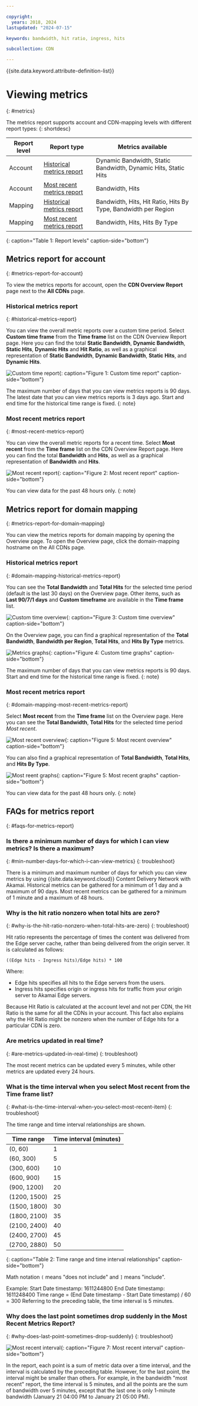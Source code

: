 ```yaml
---

copyright:
  years: 2018, 2024
lastupdated: "2024-07-15"

keywords: bandwidth, hit ratio, ingress, hits

subcollection: CDN

---
```


{{site.data.keyword.attribute-definition-list}}

# Viewing metrics
{: #metrics}

The metrics report supports account and CDN-mapping levels with different report types:
{: shortdesc}

|Report level| Report type                | Metrics available|
|------------|----------------------------|------------------|
| Account | [Historical metrics report](#historical-metrics-report)  | Dynamic Bandwidth, Static Bandwidth, Dynamic Hits, Static Hits|
| Account | [Most recent metrics report](#most-recent-metrics-report) | Bandwidth, Hits|
| Mapping | [Historical metrics report](/docs/CDN?topic=CDN-metrics#domain-mapping-historical-metrics-report)  | Bandwidth, Hits, Hit Ratio, Hits By Type, Bandwidth per Region|
| Mapping | [Most recent metrics report](/docs/CDN?topic=CDN-metrics#domain-mapping-most-recent-metrics-report) | Bandwidth, Hits, Hits By Type|
{: caption="Table 1: Report levels" caption-side="bottom"}

## Metrics report for account
{: #metrics-report-for-account}

To view the metrics reports for account, open the **CDN Overview Report** page next to the **All CDNs** page.

### Historical metrics report
{: #historical-metrics-report}

You can view the overall metric reports over a custom time period. Select **Custom time frame** from the **Time frame** list on the CDN Overview Report page. Here you can find the total **Static Bandwidth**, **Dynamic Bandwidth**, **Static Hits**, **Dynamic Hits** and **Hit Ratio**, as well as a graphical representation of **Static Bandwidth**, **Dynamic Bandwidth**, **Static Hits**, and **Dynamic Hits**.

![Custom time report](images/metrics-custom-time-report.png){: caption="Figure 1: Custom time report" caption-side="bottom"}

The maximum number of days that you can view metrics reports is 90 days. The latest date that you can view metrics reports is 3 days ago. Start and end time for the historical time range is fixed.
{: note}

### Most recent metrics report
{: #most-recent-metrics-report}

You can view the overall metric reports for a recent time. Select **Most recent** from the **Time frame** list on the CDN Overview Report page. Here you can find the total **Bandwidth** and **Hits**, as well as a graphical representation of **Bandwidth** and **Hits**.

![Most recent report](images/metrics-most-recent-report.png){: caption="Figure 2: Most recent report" caption-side="bottom"}

You can view data for the past 48 hours only.
{: note}

## Metrics report for domain mapping
{: #metrics-report-for-domain-mapping}

You can view the metrics reports for domain mapping by opening the Overview page. To open the Overview page, click the domain-mapping hostname on the All CDNs page.

### Historical metrics report
{: #domain-mapping-historical-metrics-report}

You can see the **Total Bandwidth** and **Total Hits** for the selected time period (default is the last 30 days) on the Overview page. Other items, such as **Last 90/7/1 days** and **Custom timeframe** are available in the **Time frame** list.

![Custom time overview](images/metrics-custom-time-overview.png){: caption="Figure 3: Custom time overview" caption-side="bottom"}

On the Overview page, you can find a graphical representation of the **Total Bandwidth**, **Bandwidth per Region**, **Total Hits**, and **Hits By Type** metrics.

![Metrics graphs](images/metrics-custom-time-graphs.png){: caption="Figure 4: Custom time graphs" caption-side="bottom"}

The maximum number of days that you can view metrics reports is 90 days. Start and end time for the historical time range is fixed.
{: note}

### Most recent metrics report
{: #domain-mapping-most-recent-metrics-report}

Select **Most recent** from the **Time frame** list on the Overview page. Here you can see the **Total Bandwidth**, **Total Hits** for the selected time period *Most recent*.

![Most recent overview](images/metrics-most-recent-overview.png){: caption="Figure 5: Most recent overview" caption-side="bottom"}

You can also find a graphical representation of **Total Bandwidth**, **Total Hits**, and **Hits By Type**.

![Most reent graphs](images/metrics-most-recent-graphs.png){: caption="Figure 5: Most recent graphs" caption-side="bottom"}

You can view data for the past 48 hours only.
{: note}

## FAQs for metrics report
{: #faqs-for-metrics-report}

### Is there a minimum number of days for which I can view metrics? Is there a maximum?
{: #min-number-days-for-which-i-can-view-metrics}
{: troubleshoot}

There is a minimum and maximum number of days for which you can view metrics by using {{site.data.keyword.cloud}} Content Delivery Network with Akamai. Historical metrics can be gathered for a minimum of 1 day and a maximum of 90 days. Most recent metrics can be gathered for a minimum of 1 minute and a maximum of 48 hours.

### Why is the hit ratio nonzero when total hits are zero?
{: #why-is-the-hit-ratio-nonzero-when-total-hits-are-zero}
{: troubleshoot}

Hit ratio represents the percentage of times the content was delivered from the Edge server cache, rather than being delivered from the origin server. It is calculated as follows:

`((Edge hits - Ingress hits)/Edge hits) * 100`

Where:

* Edge hits specifies all hits to the Edge servers from the users.
* Ingress hits specifies origin or ingress hits for traffic from your origin server to Akamai Edge servers.

Because Hit Ratio is calculated at the account level and not per CDN, the Hit Ratio is the same for all the CDNs in your account. This fact also explains why the Hit Ratio might be nonzero when the number of Edge hits for a particular CDN is zero.

### Are metrics updated in real time?
{: #are-metrics-updated-in-real-time}
{: troubleshoot}

The most recent metrics can be updated every 5 minutes, while other metrics are updated every 24 hours.

### What is the time interval when you select **Most recent** from the **Time frame** list?
{: #what-is-the-time-interval-when-you-select-most-recent-item}
{: troubleshoot}

The time range and time interval relationships are shown.

|Time range| Time interval (minutes)   |
|-----------------|--------------------|
|(0, 60)          | 1  |
|(60, 300)        | 5  |
|(300, 600)       | 10 |
|(600, 900)       | 15 |
|(900, 1200)      | 20 |
|(1200, 1500)     | 25 |
|(1500, 1800)     | 30 |
|(1800, 2100)     | 35 |
|(2100, 2400)     | 40 |
|(2400, 2700)     | 45 |
|(2700, 2880)     | 50 |
{: caption="Table 2: Time range and time interval relationships" caption-side="bottom"}

Math notation `(` means "does not include" and `]` means "include".

Example:
Start Date timestamp: 1611244800
End Date timestamp: 1611248400
Time range = (End Date timestamp - Start Date timestamp) / 60 = 300
Referring to the preceding table, the time interval is 5 minutes.

### Why does the last point sometimes drop suddenly in the Most Recent Metrics Report?
{: #why-does-last-point-sometimes-drop-suddenly}
{: troubleshoot}

![Most recent interval](images/metrics-most-recent-interval.png){: caption="Figure 7: Most recent interval" caption-side="bottom"}

In the report, each point is a sum of metric data over a time interval, and the interval is calculated by the preceding table. However, for the last point, the interval might be smaller than others. For example, in the bandwidth "most recent" report, the time interval is 5 minutes, and all the points are the sum of bandwidth over 5 minutes, except that the last one is only 1-minute bandwidth (January 21 04:00 PM to January 21 05:00 PM).
